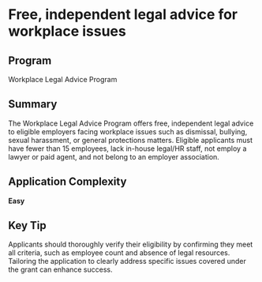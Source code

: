 # Free, independent legal advice for workplace issues
  
## Program
Workplace Legal Advice Program

## Summary
The Workplace Legal Advice Program offers free, independent legal advice to eligible employers facing workplace issues such as dismissal, bullying, sexual harassment, or general protections matters. Eligible applicants must have fewer than 15 employees, lack in-house legal/HR staff, not employ a lawyer or paid agent, and not belong to an employer association.

## Application Complexity
**Easy**

## Key Tip
Applicants should thoroughly verify their eligibility by confirming they meet all criteria, such as employee count and absence of legal resources. Tailoring the application to clearly address specific issues covered under the grant can enhance success.

